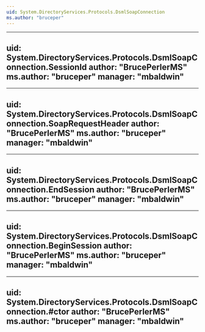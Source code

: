 ```yaml
---
uid: System.DirectoryServices.Protocols.DsmlSoapConnection
ms.author: "bruceper"
---
```


---
uid: System.DirectoryServices.Protocols.DsmlSoapConnection.SessionId
author: "BrucePerlerMS"
ms.author: "bruceper"
manager: "mbaldwin"
---

---
uid: System.DirectoryServices.Protocols.DsmlSoapConnection.SoapRequestHeader
author: "BrucePerlerMS"
ms.author: "bruceper"
manager: "mbaldwin"
---

---
uid: System.DirectoryServices.Protocols.DsmlSoapConnection.EndSession
author: "BrucePerlerMS"
ms.author: "bruceper"
manager: "mbaldwin"
---

---
uid: System.DirectoryServices.Protocols.DsmlSoapConnection.BeginSession
author: "BrucePerlerMS"
ms.author: "bruceper"
manager: "mbaldwin"
---

---
uid: System.DirectoryServices.Protocols.DsmlSoapConnection.#ctor
author: "BrucePerlerMS"
ms.author: "bruceper"
manager: "mbaldwin"
---
